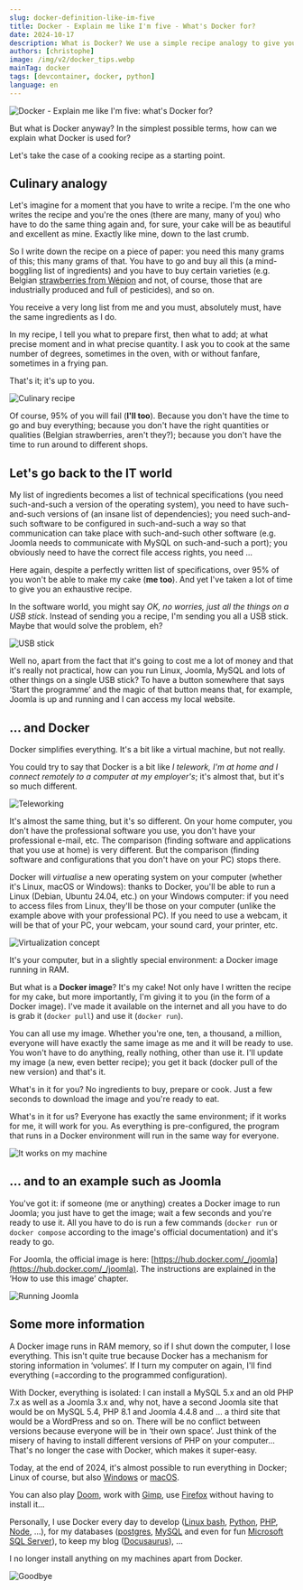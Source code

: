 ```yaml
---
slug: docker-definition-like-im-five
title: Docker - Explain me like I'm five - What's Docker for?
date: 2024-10-17
description: What is Docker? We use a simple recipe analogy to give you an easy-to-understand, 'explain like I'm five' definition of Docker images and containers.
authors: [christophe]
image: /img/v2/docker_tips.webp
mainTag: docker
tags: [devcontainer, docker, python]
language: en
---
```

<!-- cspell:ignore Wépion,telework,virtualise -->

![Docker - Explain me like I'm five: what's Docker for?](/img/v2/docker_tips.webp)

But what is Docker anyway? In the simplest possible terms, how can we explain what Docker is used for?

Let's take the case of a cooking recipe as a starting point.

<!-- truncate -->

## Culinary analogy

Let's imagine for a moment that you have to write a recipe.  I'm the one who writes the recipe and you're the ones (there are many, many of you) who have to do the same thing again and, for sure, your cake will be as beautiful and excellent as mine. Exactly like mine, down to the last crumb.

So I write down the recipe on a piece of paper: you need this many grams of this; this many grams of that. You have to go and buy all this (a mind-boggling list of ingredients) and you have to buy certain varieties (e.g. Belgian [strawberries from Wépion](https://en.wikipedia.org/wiki/W%C3%A9pion_strawberry) and not, of course, those that are industrially produced and full of pesticides), and so on.

You receive a very long list from me and you must, absolutely must, have the same ingredients as I do.

In my recipe, I tell you what to prepare first, then what to add; at what precise moment and in what precise quantity. I ask you to cook at the same number of degrees, sometimes in the oven, with or without fanfare, sometimes in a frying pan.

That's it; it's up to you.

![Culinary recipe](./images/culinary_recipe.webp)

Of course, 95% of you will fail (**I'll too**).  Because you don't have the time to go and buy everything; because you don't have the right quantities or qualities (Belgian strawberries, aren't they?); because you don't have the time to run around to different shops.

## Let's go back to the IT world

My list of ingredients becomes a list of technical specifications (you need such-and-such a version of the operating system), you need to have such-and-such versions of (an insane list of dependencies); you need such-and-such software to be configured in such-and-such a way so that communication can take place with such-and-such other software (e.g. Joomla needs to communicate with MySQL on such-and-such a port); you obviously need to have the correct file access rights, you need ...

Here again, despite a perfectly written list of specifications, over 95% of you won't be able to make my cake (**me too**). And yet I've taken a lot of time to give you an exhaustive recipe.

In the software world, you might say *OK, no worries, just all the things on a USB stick*. Instead of sending you a recipe, I'm sending you all a USB stick. Maybe that would solve the problem, eh?

![USB stick](./images/usb.webp)

Well no, apart from the fact that it's going to cost me a lot of money and that it's really not practical, how can you run Linux, Joomla, MySQL and lots of other things on a single USB stick? To have a button somewhere that says ‘Start the programme’ and the magic of that button means that, for example, Joomla is up and running and I can access my local website.

## ... and Docker

Docker simplifies everything. It's a bit like a virtual machine, but not really.

You could try to say that Docker is a bit like *I telework, I'm at home and I connect remotely to a computer at my employer's*; it's almost that, but it's so much different.

![Teleworking](./images/telework.webp)

It's almost the same thing, but it's so different. On your home computer, you don't have the professional software you use, you don't have your professional e-mail, etc. The comparison (finding software and applications that you use at home) is very different. But the comparison (finding software and configurations that you don't have on your PC) stops there.

Docker will *virtualise* a new operating system on your computer (whether it's Linux, macOS or Windows): thanks to Docker, you'll be able to run a Linux (Debian, Ubuntu 24.04, etc.) on your Windows computer: if you need to access files from Linux, they'll be those on your computer (unlike the example above with your professional PC). If you need to use a webcam, it will be that of your PC, your webcam, your sound card, your printer, etc.

![Virtualization concept](./images/virtualization.webp)

It's your computer, but in a slightly special environment: a Docker image running in RAM.

But what is a **Docker image**? It's my cake! Not only have I written the recipe for my cake, but more importantly, I'm giving it to you (in the form of a Docker image).  I've made it available on the internet and all you have to do is grab it (`docker pull`) and use it (`docker run`).

You can all use my image. Whether you're one, ten, a thousand, a million, everyone will have exactly the same image as me and it will be ready to use. You won't have to do anything, really nothing, other than use it.  I'll update my image (a new, even better recipe); you get it back (docker pull of the new version) and that's it.

What's in it for you? No ingredients to buy, prepare or cook. Just a few seconds to download the image and you're ready to eat.

What's in it for us? Everyone has exactly the same environment; if it works for me, it will work for you. As everything is pre-configured, the program that runs in a Docker environment will run in the same way for everyone.

![It works on my machine](./images/it_works_on_my_machine.webp)

## ... and to an example such as Joomla

You've got it: if someone (me or anything) creates a Docker image to run Joomla; you just have to get the image; wait a few seconds and you're ready to use it. All you have to do is run a few commands (`docker run` or `docker compose` according to the image's official documentation) and it's ready to go.

For Joomla, the official image is here: [https://hub.docker.com/_/joomla](https://hub.docker.com/_/joomla). The instructions are explained in the ‘How to use this image’ chapter.

![Running Joomla](./images/running_joomla.webp)

## Some more information

A Docker image runs in RAM memory, so if I shut down the computer, I lose everything. This isn't quite true because Docker has a mechanism for storing information in ‘volumes’. If I turn my computer on again, I'll find everything (=according to the programmed configuration).

With Docker, everything is isolated: I can install a MySQL 5.x and an old PHP 7.x as well as a Joomla 3.x and, why not, have a second Joomla site that would be on MySQL 5.4, PHP 8.1 and Joomla 4.4.8 and ... a third site that would be a WordPress and so on. There will be no conflict between versions because everyone will be in ‘their own space’. Just think of the misery of having to install different versions of PHP on your computer... That's no longer the case with Docker, which makes it super-easy.

Today, at the end of 2024, it's almost possible to run everything in Docker; Linux of course, but also [Windows](https://hub.docker.com/r/dockurr/windows) or [macOS](https://hub.docker.com/r/dockurr/macos).

You can also play [Doom](https://github.com/CallumHoughton18/Doom-In-Docker), work with [Gimp](https://hub.docker.com/r/gimp/gimp/), use [Firefox](https://hub.docker.com/r/linuxserver/firefox) without having to install it...

Personally, I use Docker every day to develop ([Linux bash](https://hub.docker.com/_/alpine), [Python](https://hub.docker.com/_/python), [PHP](https://hub.docker.com/_/php), [Node](https://hub.docker.com/search?q=node), ...), for my databases ([postgres](https://hub.docker.com/_/postgres), [MySQL](https://hub.docker.com/_/mysql) and even for fun [Microsoft SQL Server](https://localhost:3000/blog/docker-mssql-server)), to keep my blog ([Docusaurus](https://localhost:3000/blog/docusaurus-docker-own-blog)), ...

I no longer install anything on my machines apart from Docker.

![Goodbye](./images/goodbye.webp)